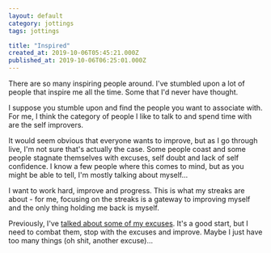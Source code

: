 ```yaml
---
layout: default
category: jottings
tags: jottings

title: "Inspired"
created_at: 2019-10-06T05:45:21.000Z
published_at: 2019-10-06T06:25:01.000Z
---
```

There are so many inspiring people around. I've stumbled upon a lot of people that inspire me all the time. Some that I'd never have thought.

I suppose you stumble upon and find the people you want to associate with. For me, I think the category of people I like to talk to and spend time with are the self improvers.

It would seem obvious that everyone wants to improve, but as I go through live, I'm not sure that's actually the case. Some people coast and some people stagnate themselves with excuses, self doubt and lack of self confidence. I know a few people where this comes to mind, but as you might be able to tell, I'm mostly talking about myself...

I want to work hard, improve and progress. This is what my streaks are about - for me, focusing on the streaks is a gateway to improving myself and the only thing holding me back is myself.

Previously, I've [talked about some of my excuses](https://200wordsaday.com/words/excuses-273165d7ffc8065bc4). It's a good start, but I need to combat them, stop with the excuses and improve. Maybe I just have too many things (oh shit, another excuse)...
